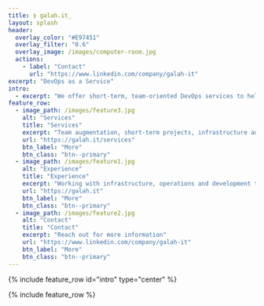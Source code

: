 ```yaml
---
title: ❯ galah.it_
layout: splash
header:
  overlay_color: "#E97451"
  overlay_filter: "0.6"
  overlay_image: /images/computer-room.jpg
  actions:
    - label: "Contact"
      url: "https://www.linkedin.com/company/galah-it"
excerpt: "DevOps as a Service"
intro: 
  - excerpt: "We offer short-term, team-oriented DevOps services to help you achieve your goals. We can embed skilled DevOps engineers with the appropriate expertise into your team for seamless and efficient collaboration. We prioritize clear communication, team integration, and delivering results that make a difference. Let's discuss your DevOps challenges and see how we can help your team get things done."
feature_row:
  - image_path: /images/feature3.jpg
    alt: "Services"
    title: "Services"
    excerpt: "Team augmentation, short-term projects, infrastructure automation"
    url: "https://galah.it/services"
    btn_label: "More"
    btn_class: "btn--primary"
  - image_path: /images/feature1.jpg
    alt: "Experience"
    title: "Experience"
    excerpt: "Working with infrastructure, operations and development teams"
    url: "https://galah.it"
    btn_label: "More"
    btn_class: "btn--primary"
  - image_path: /images/feature2.jpg
    alt: "Contact"
    title: "Contact"
    excerpt: "Reach out for more information"
    url: "https://www.linkedin.com/company/galah-it"
    btn_label: "More"
    btn_class: "btn--primary"
---
```


{% include feature_row id="intro" type="center" %}

{% include feature_row %}